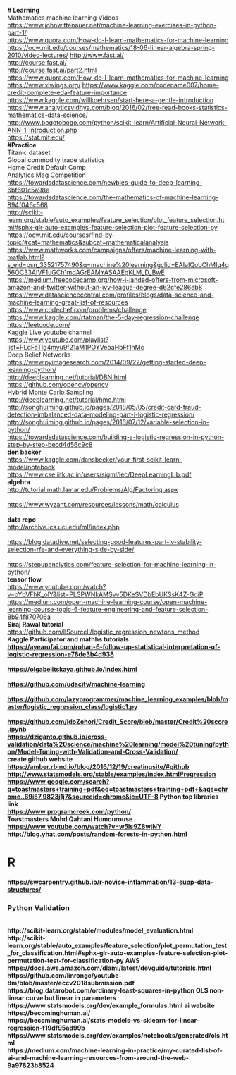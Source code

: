 <b># Learning</b>
<br>
Mathematics machine learning Videos <br>
https://www.johnwittenauer.net/machine-learning-exercises-in-python-part-1/<br>
https://www.quora.com/How-do-I-learn-mathematics-for-machine-learning<br>
https://ocw.mit.edu/courses/mathematics/18-06-linear-algebra-spring-2010/video-lectures/
http://www.fast.ai/<br>
http://course.fast.ai/<br>
http://course.fast.ai/part2.html<br>
https://www.quora.com/How-do-I-learn-mathematics-for-machine-learning<br>
https://www.xlwings.org/
https://www.kaggle.com/codename007/home-credit-complete-eda-feature-importance<br>
https://www.kaggle.com/willkoehrsen/start-here-a-gentle-introduction<br>
https://www.analyticsvidhya.com/blog/2016/02/free-read-books-statistics-mathematics-data-science/<br>
http://www.bogotobogo.com/python/scikit-learn/Artificial-Neural-Network-ANN-1-Introduction.php<br>
https://stat.mit.edu/<br>
<b>#Practice</b> <br>
Titanic dataset <br>
Global commodity  trade statistics<br>
Home Credit Default Comp <br>
Analytics Mag Competition 
<br>https://towardsdatascience.com/newbies-guide-to-deep-learning-6bf601c5a98e
<br>https://towardsdatascience.com/the-mathematics-of-machine-learning-894f046c568
<br>http://scikit-learn.org/stable/auto_examples/feature_selection/plot_feature_selection.html#sphx-glr-auto-examples-feature-selection-plot-feature-selection-py
<br>https://ocw.mit.edu/courses/find-by-topic/#cat=mathematics&subcat=mathematicalanalysis
<br>https://www.mathworks.com/campaigns/offers/machine-learning-with-matlab.html?s_eid=psn_33521757490&q=machine%20learning&gclid=EAIaIQobChMIq4q56OC33AIVF1uGCh1mdAGrEAMYASAAEgKLM_D_BwE
<br>https://medium.freecodecamp.org/how-i-landed-offers-from-microsoft-amazon-and-twitter-without-an-ivy-league-degree-d62cfe286eb8
<br>https://www.datasciencecentral.com/profiles/blogs/data-science-and-machine-learning-great-list-of-resources
<br>https://www.codechef.com/problems/challenge
<br>https://www.kaggle.com/rtatman/the-5-day-regression-challenge
<br>https://leetcode.com/
<br>Kaggle Live youtube channel 
<br>https://www.youtube.com/playlist?list=PLqFaTIg4myu9f21aM1POYVeoaHbFf1hMc
<br>Deep Belief Networks
<br>https://www.pyimagesearch.com/2014/09/22/getting-started-deep-learning-python/
<br>http://deeplearning.net/tutorial/DBN.html
<br>https://github.com/opencv/opencv
<br>Hybrid Monte Carlo Sampling 
<br>http://deeplearning.net/tutorial/hmc.html
<br>http://songhuiming.github.io/pages/2018/05/05/credit-card-fraud-detection-imbalanced-data-modeling-part-i-logistic-regression/
<br>http://songhuiming.github.io/pages/2016/07/12/variable-selection-in-python/
<br>https://towardsdatascience.com/building-a-logistic-regression-in-python-step-by-step-becd4d56c9c8
<br><b>den backer</b>
<br>https://www.kaggle.com/dansbecker/your-first-scikit-learn-model/notebook
<br>https://www.cse.iitk.ac.in/users/sigml/lec/DeepLearningLib.pdf
<br><b>algebra</b>
<br>http://tutorial.math.lamar.edu/Problems/Alg/Factoring.aspx<br>
<br>https://www.wyzant.com/resources/lessons/math/calculus<br>
<br><b>data repo</b>
<br>http://archive.ics.uci.edu/ml/index.php<br>
<br>https://blog.datadive.net/selecting-good-features-part-iv-stability-selection-rfe-and-everything-side-by-side/<br>
<br>https://stepupanalytics.com/feature-selection-for-machine-learning-in-python/
<br><b>tensor flow </b>
<br>https://www.youtube.com/watch?v=oYbVFhK_olY&list=PLSPWNkAMSvv5DKeSVDbEbUKSsK4Z-GgiP
<br>https://medium.com/open-machine-learning-course/open-machine-learning-course-topic-6-feature-engineering-and-feature-selection-8b94f870706a
<br><b> Siraj Rawal tutorial </b> 
https://github.com/llSourcell/logistic_regression_newtons_method
<br><b> Kaggle Participator  and mathhs tutorials
<br>https://ayearofai.com/rohan-6-follow-up-statistical-interpretation-of-logistic-regression-e78de3b4d938<br>
<br>https://olgabelitskaya.github.io/index.html<br>
<br>https://github.com/udacity/machine-learning<br>
<br>https://github.com/lazyprogrammer/machine_learning_examples/blob/master/logistic_regression_class/logistic1.py<br>
<br> https://github.com/IdoZehori/Credit_Score/blob/master/Credit%20score.ipynb
<br> https://dziganto.github.io/cross-validation/data%20science/machine%20learning/model%20tuning/python/Model-Tuning-with-Validation-and-Cross-Validation/
  <br> create github website
<br>https://amber.rbind.io/blog/2016/12/19/creatingsite/#github
<br>http://www.statsmodels.org/stable/examples/index.html#regression
<br> https://www.google.com/search?q=toastmasters+training+pdf&oq=toastmasters+training+pdf+&aqs=chrome..69i57.9823j1j7&sourceid=chrome&ie=UTF-8
Python top libraries link <br>
  https://www.programcreek.com/python/
<br><b>Toastmasters</b>
Mohd Qahtani Humourouse
<br>https://www.youtube.com/watch?v=w5ls9Z8wjNY
<br>http://blog.yhat.com/posts/random-forests-in-python.html
<br> <h1>R</H1>
https://swcarpentry.github.io/r-novice-inflammation/13-supp-data-structures/
<h3>Python Validation </h3>
<br>http://scikit-learn.org/stable/modules/model_evaluation.html
<br>http://scikit-learn.org/stable/auto_examples/feature_selection/plot_permutation_test_for_classification.html#sphx-glr-auto-examples-feature-selection-plot-permutation-test-for-classification-py  
AWS 
https://docs.aws.amazon.com/dlami/latest/devguide/tutorials.html  
https://github.com/linrongc/youtube-8m/blob/master/eccv2018submission.pdf
https://blog.datarobot.com/ordinary-least-squares-in-python
OLS non-linear curve but linear in parameters
https://www.statsmodels.org/dev/example_formulas.html
ai website 
<br>https://becominghuman.ai/
<br>https://becominghuman.ai/stats-models-vs-sklearn-for-linear-regression-f19df95ad99b
<br>https://www.statsmodels.org/dev/examples/notebooks/generated/ols.html
<br>https://medium.com/machine-learning-in-practice/my-curated-list-of-ai-and-machine-learning-resources-from-around-the-web-9a97823b8524
